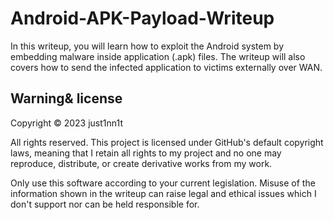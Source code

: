 # Android-APK-Payload-Writeup

In this writeup, you will learn how to exploit the Android system by embedding malware inside application (.apk) files.
The writeup will also covers how to send the infected application to victims externally over WAN.

## Warning& license
Copyright © 2023 just1nn1t

All rights reserved. This project is licensed under GitHub's default copyright laws, meaning that I retain all rights to my project and no one may reproduce, distribute, or create derivative works from my work.

Only use this software according to your current legislation. Misuse of the information shown in the writeup can raise legal and ethical issues which I don't support nor can be held responsible for.
